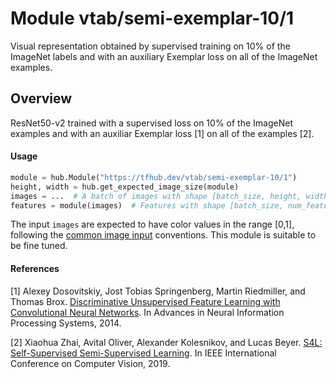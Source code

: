 # Module vtab/&zwnj;semi-exemplar-10/1
Visual representation obtained by supervised training on 10% of the ImageNet
labels and with an auxiliary Exemplar loss on all of the ImageNet examples.

<!-- asset-path: https://storage.googleapis.com/vtab/semi-exemplar-10/1.tar.gz -->
<!-- dataset: imagenet-ilsvrc-2012-cls -->
<!-- module-type: image-feature-vector -->
<!-- network-architecture: ResNet50-v2 -->
<!-- fine-tunable: true -->
<!-- format: hub -->


## Overview
ResNet50-v2 trained with a supervised loss on 10% of the ImageNet examples and
with an auxiliar Exemplar loss [1] on all of the examples [2].

#### Usage

```python
module = hub.Module("https://tfhub.dev/vtab/semi-exemplar-10/1")
height, width = hub.get_expected_image_size(module)
images = ...  # A batch of images with shape [batch_size, height, width, 3].
features = module(images)  # Features with shape [batch_size, num_features].
```

The input `images` are expected to have color values in the range [0,1], following
the [common image input](https://www.tensorflow.org/hub/common_signatures/images#input) conventions.
This module is suitable to be fine tuned.

#### References
[1] Alexey Dosovitskiy, Jost Tobias Springenberg, Martin Riedmiller, and Thomas Brox.
[Discriminative Unsupervised Feature Learning with Convolutional Neural Networks](https://papers.nips.cc/paper/5548-discriminative-unsupervised-feature-learning-with-convolutional-neural-networks).
In Advances in Neural Information Processing Systems, 2014.

[2] Xiaohua Zhai, Avital Oliver, Alexander Kolesnikov, and Lucas Beyer.
[S4L: Self-Supervised Semi-Supervised Learning](https://arxiv.org/pdf/1905.03670.pdf).
In IEEE International Conference on Computer Vision, 2019.
